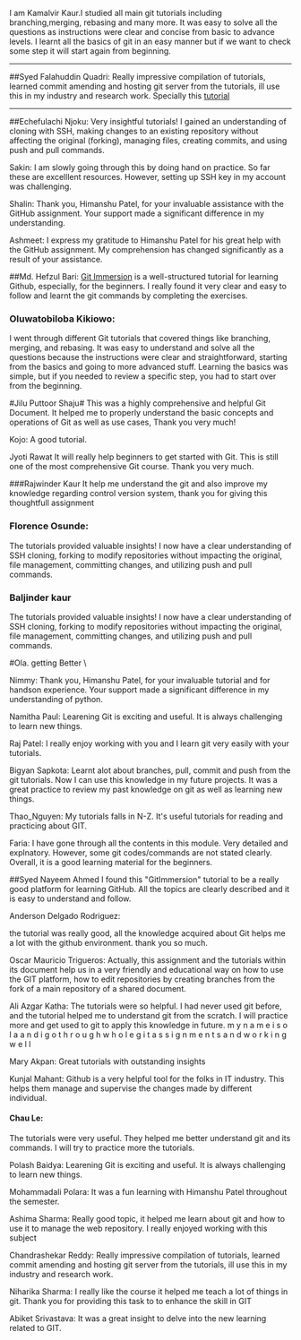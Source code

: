 
I am Kamalvir Kaur.I studied all main git tutorials including branching,merging, rebasing and many more. It was easy to solve all the questions as instructions were clear and concise from basic to advance levels. I learnt all the basics of git in an easy manner but if we want to check some step it will start again from beginning.


---
##Syed Falahuddin Quadri:
Really impressive compilation of tutorials, learned commit amending and hosting git server from the tutorials, ill use this in my industry and research work. Specially this [tutorial](https://gitimmersion.com/lab_50.html)

---



##Echefulachi Njoku:
Very insightful tutorials! I gained an understanding of cloning with SSH, making changes to an existing repository without affecting the original (forking), managing files, creating commits, and using push and pull commands.

Sakin:
I am slowly going through this by doing hand on practice. So far these are excelllent resources. However, setting up SSH key in my account was challenging.

Shalin:
Thank you, Himanshu Patel, for your invaluable assistance with the GitHub assignment. Your support made a significant difference in my understanding.

Ashmeet:
I express my gratitude to Himanshu Patel for his great help with the GitHub assignment. My comprehension has changed significantly as a result of your assistance.

##Md. Hefzul Bari:
[Git Immersion](https://gitimmersion.com/lab_01.html) is a well-structured tutorial for learning Github, especially, for the beginners. I really found it very clear and easy to follow and learnt the git commands by completing the exercises.


### Oluwatobiloba Kikiowo: 
I went through different Git tutorials that covered things like branching, merging, and rebasing. It was easy to understand and solve all the questions because the instructions were clear and straightforward, starting from the basics and going to more advanced stuff. Learning the basics was simple, but if you needed to review a specific step, you had to start over from the beginning.

#Jilu Puttoor Shaju#
This was a highly comprehensive and helpful Git Document. It helped me to properly understand the basic concepts and operations of Git as well as use cases, Thank you very much!

Kojo: A good tutorial. 

Jyoti Rawat
It will really help beginners to get started with Git. This is still one of the most comprehensive Git course. Thank you very much.


###Rajwinder Kaur
It help me understand the git and also improve my knowledge regarding control version system, thank you for giving this thoughtfull assignment

### Florence Osunde:
The tutorials provided valuable insights! I now have a clear understanding of SSH cloning, forking to modify repositories without impacting the original, file management, committing changes, and utilizing push and pull commands.

### Baljinder kaur
The tutorials provided valuable insights! I now have a clear understanding of SSH cloning, forking to modify repositories without impacting the original, file management, committing changes, and utilizing push and pull commands.

#Ola. getting Better \

Nimmy:
Thank you, Himanshu Patel, for your invaluable tutorial and for handson experience. Your support made a significant difference in my understanding of python.

Namitha Paul: Learening Git is exciting and useful. It is always challenging to learn new things.


Raj Patel:
I really enjoy working with you and I learn git very easily with your tutorials.


Bigyan Sapkota: 
Learnt alot about branches, pull, commit and push from the git tutorials. 
Now I can use this knowledge in my future projects. It was a great practice to review my past knowledge on git as well as learning new things.

Thao_Nguyen:
My tutorials falls in N-Z. It's useful tutorials for reading and practicing about GIT.

Faria:
I have gone through all the contents in this module. Very detailed and explnatory. However, some git codes/commands are not stated clearly. Overall, it is a good learning material for the beginners.

##Syed Nayeem Ahmed 
I found this "GitImmersion" tutorial to be a really good platform for learning GitHub. All the topics are clearly described and it is easy to understand and follow.

Anderson Delgado Rodriguez: 

the tutorial was really good, all the knowledge acquired about Git helps me a lot with the github environment. thank you so much.

Oscar Mauricio Trigueros:
Actually, this assignment and the tutorials within its document help us in a very friendly and educational way on how to use the GIT platform, how to edit repositories by creating branches from the fork of a main repository of a shared document.


Ali Azgar Katha:
The tutorials were so helpful. I had never used git before, and the tutorial helped me to understand git from the scratch. I will practice more and get used to git to apply this knowledge in  future.
m y   n a m e   i s   o l a   a n d   i   g o   t h r o u g h   w h o l e   g i t   a s s i g n m e n t s   a n d   w o r k i n g   w e l l 

Mary Akpan:
Great tutorials with outstanding insights


Kunjal Mahant:
Github is a very helpful tool for the folks in IT industry. This helps them manage and supervise the changes made by different individual.
 

#### Chau Le:

The tutorials were very useful. They helped me better understand git and its commands. I will try to practice more the tutorials.




Polash Baidya: Learening Git is exciting and useful. It is always challenging to learn new things.

Mohammadali Polara: It was a fun learning with Himanshu Patel throughout the semester.



Ashima Sharma: Really good topic, it helped me learn about git and how to use it to manage the web repository. I really enjoyed working with this subject


Chandrashekar Reddy: Really impressive compilation of tutorials, learned commit amending and hosting git server from the tutorials, ill use this in my industry and research work.



Niharika Sharma: I really like the course it helped me teach a lot of things in git. Thank you for providing this task to to enhance the skill in GIT     

Abiket Srivastava: It was a great insight to delve into the new learning related to GIT. 

